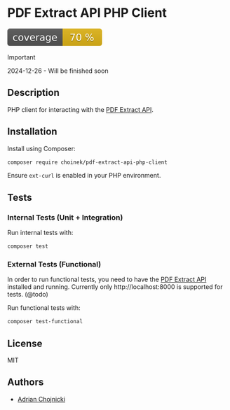 # PDF Extract API PHP Client

[![Code Coverage](https://raw.githubusercontent.com/choinek/pdf-extract-api-php-client/refs/heads/image-data/coverage.svg)](https://choinek.github.io/pdf-extract-api-php-client/)

> [!IMPORTANT]
> 2024-12-26 - Will be finished soon

## Description

PHP client for interacting with the [PDF Extract API](https://github.com/CatchTheTornado/pdf-extract-api).

## Installation

Install using Composer:

```bash
composer require choinek/pdf-extract-api-php-client
```

Ensure `ext-curl` is enabled in your PHP environment.

## Tests

### Internal Tests (Unit + Integration)

Run internal tests with:

```bash
composer test
```

### External Tests (Functional)

In order to run functional tests, you need to have the [PDF Extract API](https://github.com/CatchTheTornado/pdf-extract-api)
installed and running. Currently only http://localhost:8000 is supported for tests. (@todo)

Run functional tests with:
```bash
composer test-functional
```


## License

MIT

## Authors
- [Adrian Chojnicki](https://github.com/choinek)
